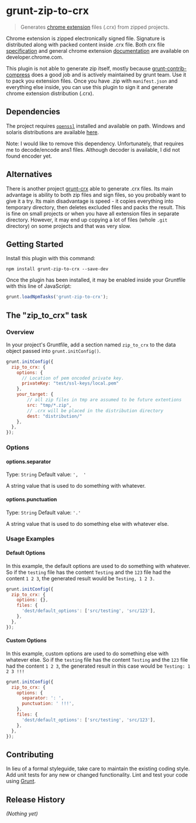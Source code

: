 # grunt-zip-to-crx

> Generates [chrome extension](https://developer.chrome.com/extensions) files (.crx) from zipped projects.

Chrome extension is zipped electronically signed file. Signature is distributed along with packed content inside .crx file. Both crx file [specification](https://developer.chrome.com/extensions/crx) and general chrome extension [documentation](https://developer.chrome.com/extensions) are available on developer.chrome.com.

This plugin is not able to generate zip itself, mostly because [grunt-contrib-compress](https://github.com/gruntjs/grunt-contrib-compress#readme) does a good job and is actively maintained by grunt team. Use it to pack you extension files. Once you have .zip with `manifest.json` and everything else inside, you can use this plugin to sign it and generate chrome extension distribution (.crx).

## Dependencies
The project requires [`openssl`](http://www.openssl.org/) installed and available on path. Windows and solaris distributions are available [here](https://www.openssl.org/related/binaries.html). 

Note: I would like to remove this dependency. Unfortunately, that requires me to decode/encode ans1 files. Although decoder is available, I did not found encoder yet.

## Alternatives
There is another project [grunt-crx](https://github.com/oncletom/grunt-crx) able to generate .crx files. Its main advantage is ability to both zip files and sign files, so you probably want to give it a try. Its main disadvantage is speed - it copies everything into temporary directory, then deletes excluded files and packs the result. This is fine on small projects or when you have all extension files in separate directory. However, it may end up copying a lot of files (whole `.git` directory) on some projects and that was very slow.

## Getting Started
Install this plugin with this command:

```shell
npm install grunt-zip-to-crx --save-dev
```

Once the plugin has been installed, it may be enabled inside your Gruntfile with this line of JavaScript:

```js
grunt.loadNpmTasks('grunt-zip-to-crx');
```

## The "zip_to_crx" task

### Overview
In your project's Gruntfile, add a section named `zip_to_crx` to the data object passed into `grunt.initConfig()`.

```js
grunt.initConfig({
  zip_to_crx: {
    options: {
      // Location of pem oncoded private key. 
      privateKey: "test/ssl-keys/local.pem"
    },
    your_target: {
        // all zip files in tmp are assumed to be future extentions
        src: "tmp/*.zip", 
        // .crx will be placed in the distribution directory
        dest: "distribution/"
    },
  },
});
```

### Options

#### options.separator
Type: `String`
Default value: `',  '`

A string value that is used to do something with whatever.

#### options.punctuation
Type: `String`
Default value: `'.'`

A string value that is used to do something else with whatever else.

### Usage Examples

#### Default Options
In this example, the default options are used to do something with whatever. So if the `testing` file has the content `Testing` and the `123` file had the content `1 2 3`, the generated result would be `Testing, 1 2 3.`

```js
grunt.initConfig({
  zip_to_crx: {
    options: {},
    files: {
      'dest/default_options': ['src/testing', 'src/123'],
    },
  },
});
```

#### Custom Options
In this example, custom options are used to do something else with whatever else. So if the `testing` file has the content `Testing` and the `123` file had the content `1 2 3`, the generated result in this case would be `Testing: 1 2 3 !!!`

```js
grunt.initConfig({
  zip_to_crx: {
    options: {
      separator: ': ',
      punctuation: ' !!!',
    },
    files: {
      'dest/default_options': ['src/testing', 'src/123'],
    },
  },
});
```

## Contributing
In lieu of a formal styleguide, take care to maintain the existing coding style. Add unit tests for any new or changed functionality. Lint and test your code using [Grunt](http://gruntjs.com/).

## Release History
_(Nothing yet)_
